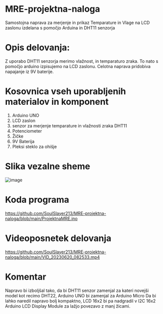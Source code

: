 # MRE-projektna-naloga
Samostojna naprava za merjenje in prikaz Temparature in Vlage na LCD zaslonu izdelana s pomočjo Arduina in DHT11 senzorja

# Opis delovanja:
 Z uporabo DHT11 senzorja merimo vlažnost, in temparaturo zraka. To nato s pomočjo arduino izpisujemo na LCD zaslonu. Celotna naprava pridobiva napajanje iz 9V baterije.
 
# Kosovnica vseh uporabljenih materialov in komponent
1. Arduino UNO
2. LCD zaslon
3. senzor za merjenje temparature in vlažnosti zraka DHT11
4. Potenciometer
5. Žičke
6. 9V Baterija
7. Pleksi steklo za ohišje

# Slika vezalne sheme
![image](https://github.com/SoulSlayer213/MRE-projektna-naloga/assets/129843209/6c7115d6-8e9e-4f68-b47a-d625cc37b7c0)

# Koda programa
https://github.com/SoulSlayer213/MRE-projektna-naloga/blob/main/ProjektnaMRE.ino
# Videoposnetek delovanja
https://github.com/SoulSlayer213/MRE-projektna-naloga/blob/main/VID_20230620_082533.mp4
# Komentar
 Napravo bi izboljšal tako, da bi DHT11 senzor zamenjal za kateri novejši model kot recimo DHT22, Arduino UNO bi zamenjal za Arduino Micro Da bi lahko naredil napravo bolj kompaktno, LCD 16x2 bi pa nadgradil v I2C 16x2 Arduino LCD Display Module za lažjo povezavo z manj žicami.
